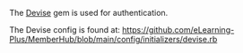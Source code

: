 The [Devise](https://github.com/heartcombo/devise) gem is used for authentication.

The Devise config is found at: https://github.com/eLearning-Plus/MemberHub/blob/main/config/initializers/devise.rb

